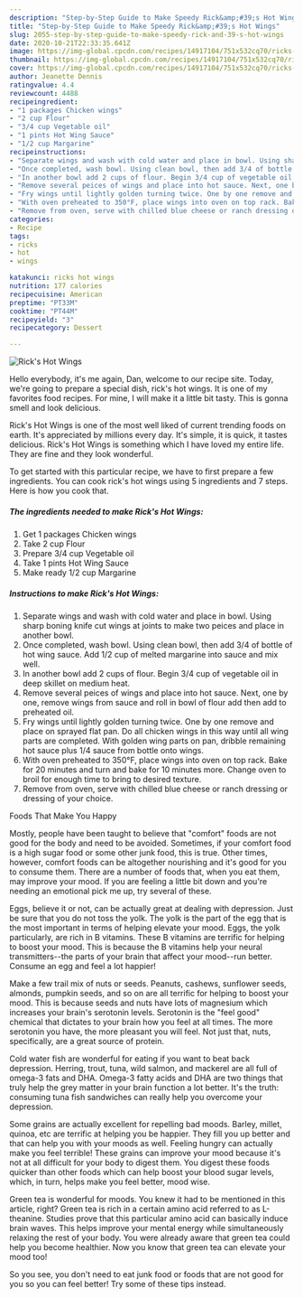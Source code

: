 ```yaml
---
description: "Step-by-Step Guide to Make Speedy Rick&amp;#39;s Hot Wings"
title: "Step-by-Step Guide to Make Speedy Rick&amp;#39;s Hot Wings"
slug: 2055-step-by-step-guide-to-make-speedy-rick-and-39-s-hot-wings
date: 2020-10-21T22:33:35.641Z
image: https://img-global.cpcdn.com/recipes/14917104/751x532cq70/ricks-hot-wings-recipe-main-photo.jpg
thumbnail: https://img-global.cpcdn.com/recipes/14917104/751x532cq70/ricks-hot-wings-recipe-main-photo.jpg
cover: https://img-global.cpcdn.com/recipes/14917104/751x532cq70/ricks-hot-wings-recipe-main-photo.jpg
author: Jeanette Dennis
ratingvalue: 4.4
reviewcount: 4488
recipeingredient:
- "1 packages Chicken wings"
- "2 cup Flour"
- "3/4 cup Vegetable oil"
- "1 pints Hot Wing Sauce"
- "1/2 cup Margarine"
recipeinstructions:
- "Separate wings and wash with cold water and place in bowl. Using sharp boning knife cut wings at joints to make two peices and place in another bowl."
- "Once completed, wash bowl. Using clean bowl, then add 3/4 of bottle of hot wing sauce. Add 1/2 cup of melted margarine into sauce and mix well."
- "In another bowl add 2 cups of flour. Begin 3/4 cup of vegetable oil in deep skillet on medium heat."
- "Remove several peices of wings and place into hot sauce. Next, one by one, remove wings from sauce and roll in bowl of flour add then add to preheated oil."
- "Fry wings until lightly golden turning twice. One by one remove and place on sprayed flat pan. Do all chicken wings in this way until all wing parts are completed. With golden wing parts on pan, dribble remaining hot sauce plus 1/4 sauce from bottle onto wings."
- "With oven preheated to 350°F, place wings into oven on top rack. Bake for 20 minutes and turn and bake for 10 minutes more. Change oven to broil for enough time to bring to desired texture."
- "Remove from oven, serve with chilled blue cheese or ranch dressing or dressing of your choice."
categories:
- Recipe
tags:
- ricks
- hot
- wings

katakunci: ricks hot wings 
nutrition: 177 calories
recipecuisine: American
preptime: "PT33M"
cooktime: "PT44M"
recipeyield: "3"
recipecategory: Dessert

---
```



![Rick&#39;s Hot Wings](https://img-global.cpcdn.com/recipes/14917104/751x532cq70/ricks-hot-wings-recipe-main-photo.jpg)

Hello everybody, it's me again, Dan, welcome to our recipe site. Today, we're going to prepare a special dish, rick&#39;s hot wings. It is one of my favorites food recipes. For mine, I will make it a little bit tasty. This is gonna smell and look delicious.



Rick&#39;s Hot Wings is one of the most well liked of current trending foods on earth. It's appreciated by millions every day. It's simple, it is quick, it tastes delicious. Rick&#39;s Hot Wings is something which I have loved my entire life. They are fine and they look wonderful.


To get started with this particular recipe, we have to first prepare a few ingredients. You can cook rick&#39;s hot wings using 5 ingredients and 7 steps. Here is how you cook that.

<!--inarticleads1-->

##### The ingredients needed to make Rick&#39;s Hot Wings:

1. Get 1 packages Chicken wings
1. Take 2 cup Flour
1. Prepare 3/4 cup Vegetable oil
1. Take 1 pints Hot Wing Sauce
1. Make ready 1/2 cup Margarine




<!--inarticleads2-->

##### Instructions to make Rick&#39;s Hot Wings:

1. Separate wings and wash with cold water and place in bowl. Using sharp boning knife cut wings at joints to make two peices and place in another bowl.
1. Once completed, wash bowl. Using clean bowl, then add 3/4 of bottle of hot wing sauce. Add 1/2 cup of melted margarine into sauce and mix well.
1. In another bowl add 2 cups of flour. Begin 3/4 cup of vegetable oil in deep skillet on medium heat.
1. Remove several peices of wings and place into hot sauce. Next, one by one, remove wings from sauce and roll in bowl of flour add then add to preheated oil.
1. Fry wings until lightly golden turning twice. One by one remove and place on sprayed flat pan. Do all chicken wings in this way until all wing parts are completed. With golden wing parts on pan, dribble remaining hot sauce plus 1/4 sauce from bottle onto wings.
1. With oven preheated to 350°F, place wings into oven on top rack. Bake for 20 minutes and turn and bake for 10 minutes more. Change oven to broil for enough time to bring to desired texture.
1. Remove from oven, serve with chilled blue cheese or ranch dressing or dressing of your choice.




Foods That Make You Happy


Mostly, people have been taught to believe that "comfort" foods are not good for the body and need to be avoided. Sometimes, if your comfort food is a high sugar food or some other junk food, this is true. Other times, however, comfort foods can be altogether nourishing and it's good for you to consume them. There are a number of foods that, when you eat them, may improve your mood. If you are feeling a little bit down and you're needing an emotional pick me up, try several of these.

Eggs, believe it or not, can be actually great at dealing with depression. Just be sure that you do not toss the yolk. The yolk is the part of the egg that is the most important in terms of helping elevate your mood. Eggs, the yolk particularly, are rich in B vitamins. These B vitamins are terrific for helping to boost your mood. This is because the B vitamins help your neural transmitters--the parts of your brain that affect your mood--run better. Consume an egg and feel a lot happier!

Make a few trail mix of nuts or seeds. Peanuts, cashews, sunflower seeds, almonds, pumpkin seeds, and so on are all terrific for helping to boost your mood. This is because seeds and nuts have lots of magnesium which increases your brain's serotonin levels. Serotonin is the "feel good" chemical that dictates to your brain how you feel at all times. The more serotonin you have, the more pleasant you will feel. Not just that, nuts, specifically, are a great source of protein.

Cold water fish are wonderful for eating if you want to beat back depression. Herring, trout, tuna, wild salmon, and mackerel are all full of omega-3 fats and DHA. Omega-3 fatty acids and DHA are two things that truly help the grey matter in your brain function a lot better. It's the truth: consuming tuna fish sandwiches can really help you overcome your depression. 

Some grains are actually excellent for repelling bad moods. Barley, millet, quinoa, etc are terrific at helping you be happier. They fill you up better and that can help you with your moods as well. Feeling hungry can actually make you feel terrible! These grains can improve your mood because it's not at all difficult for your body to digest them. You digest these foods quicker than other foods which can help boost your blood sugar levels, which, in turn, helps make you feel better, mood wise.

Green tea is wonderful for moods. You knew it had to be mentioned in this article, right? Green tea is rich in a certain amino acid referred to as L-theanine. Studies prove that this particular amino acid can basically induce brain waves. This helps improve your mental energy while simultaneously relaxing the rest of your body. You were already aware that green tea could help you become healthier. Now you know that green tea can elevate your mood too!

So you see, you don't need to eat junk food or foods that are not good for you so you can feel better! Try  some  of  these  tips  instead.

